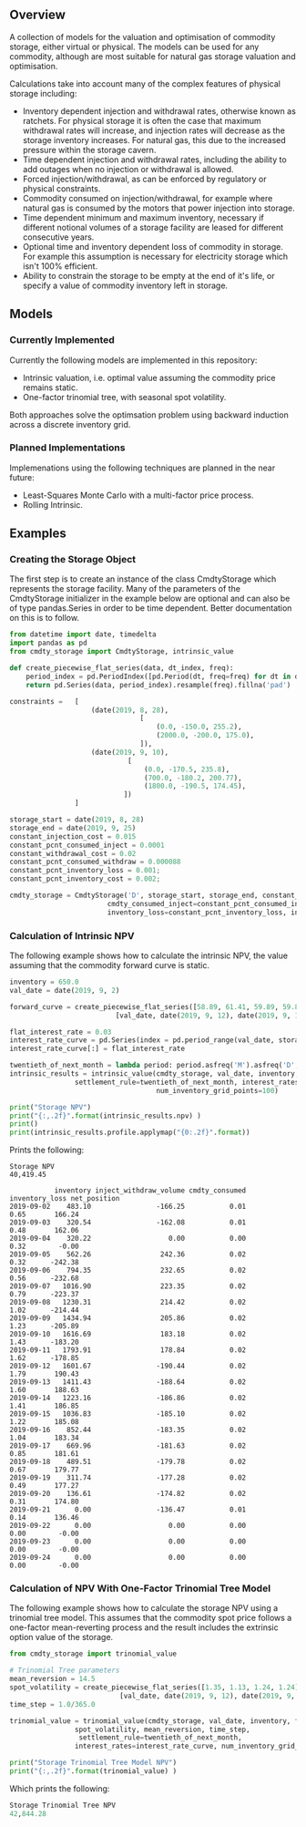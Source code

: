 ## Overview
A collection of models for the valuation and optimisation of commodity storage, either virtual or physical. The models can be used for any commodity, although are most suitable for natural gas storage valuation and optimisation.

Calculations take into account many of the complex features of physical storage including:
* Inventory dependent injection and withdrawal rates, otherwise known as ratchets. For physical storage it is often the case that maximum withdrawal rates will increase, and injection rates will decrease as the storage inventory increases. For natural gas, this due to the increased pressure within the storage cavern.
* Time dependent injection and withdrawal rates, including the ability to add outages when no injection or withdrawal is allowed.
* Forced injection/withdrawal, as can be enforced by regulatory or physical constraints.
* Commodity consumed on injection/withdrawal, for example where natural gas is consumed by the motors that power injection into storage.
* Time dependent minimum and maximum inventory, necessary if different notional volumes of a storage facility are leased for different consecutive years.
* Optional time and inventory dependent loss of commodity in storage. For example this assumption is necessary for electricity storage which isn't 100% efficient.
* Ability to constrain the storage to be empty at the end of it's life, or specify a value of commodity inventory left in storage.

## Models
### Currently Implemented
Currently the following models are implemented in this repository:
* Intrinsic valuation, i.e. optimal value assuming the commodity price remains static.
* One-factor trinomial tree, with seasonal spot volatility.

Both approaches solve the optimsation problem using backward induction across a discrete inventory grid.

### Planned Implementations
Implemenations using the following techniques are planned in the near future:
* Least-Squares Monte Carlo with a multi-factor price process.
* Rolling Intrinsic.

## Examples
### Creating the Storage Object
The first step is to create an instance of the class CmdtyStorage which
represents the storage facility. Many of the parameters of the CmdtyStorage
initializer in the example below are optional and can also be of type
pandas.Series in order to be time dependent. Better documentation on this
is to follow.

```python
from datetime import date, timedelta
import pandas as pd
from cmdty_storage import CmdtyStorage, intrinsic_value

def create_piecewise_flat_series(data, dt_index, freq):
    period_index = pd.PeriodIndex([pd.Period(dt, freq=freq) for dt in dt_index])
    return pd.Series(data, period_index).resample(freq).fillna('pad')

constraints =   [
                    (date(2019, 8, 28), 
                                [
                                    (0.0, -150.0, 255.2),
                                    (2000.0, -200.0, 175.0),
                                ]),
                    (date(2019, 9, 10), 
                             [
                                 (0.0, -170.5, 235.8),
                                 (700.0, -180.2, 200.77),
                                 (1800.0, -190.5, 174.45),
                            ])
                ]

storage_start = date(2019, 8, 28)
storage_end = date(2019, 9, 25)
constant_injection_cost = 0.015
constant_pcnt_consumed_inject = 0.0001
constant_withdrawal_cost = 0.02
constant_pcnt_consumed_withdraw = 0.000088
constant_pcnt_inventory_loss = 0.001;
constant_pcnt_inventory_cost = 0.002;

cmdty_storage = CmdtyStorage('D', storage_start, storage_end, constant_injection_cost, constant_withdrawal_cost, constraints, 
                        cmdty_consumed_inject=constant_pcnt_consumed_inject, cmdty_consumed_withdraw=constant_pcnt_consumed_withdraw,
                        inventory_loss=constant_pcnt_inventory_loss, inventory_cost=constant_pcnt_inventory_cost)
```


### Calculation of Intrinsic NPV
The following example shows how to calculate the intrinsic NPV, the 
value assuming that the commodity forward curve is static.


```python
inventory = 650.0
val_date = date(2019, 9, 2)

forward_curve = create_piecewise_flat_series([58.89, 61.41, 59.89, 59.89], 
                          [val_date, date(2019, 9, 12), date(2019, 9, 18), storage_end], freq='D')

flat_interest_rate = 0.03
interest_rate_curve = pd.Series(index = pd.period_range(val_date, storage_end + timedelta(days=50), freq='D'))
interest_rate_curve[:] = flat_interest_rate

twentieth_of_next_month = lambda period: period.asfreq('M').asfreq('D', 'end') + 20
intrinsic_results = intrinsic_value(cmdty_storage, val_date, inventory, forward_curve, 
                settlement_rule=twentieth_of_next_month, interest_rates=interest_rate_curve, 
                                    num_inventory_grid_points=100)

print("Storage NPV")
print("{:,.2f}".format(intrinsic_results.npv) )
print()
print(intrinsic_results.profile.applymap("{0:.2f}".format))
```

Prints the following:
```
Storage NPV
40,419.45

           inventory inject_withdraw_volume cmdty_consumed inventory_loss net_position
2019-09-02    483.10                -166.25           0.01           0.65       166.24
2019-09-03    320.54                -162.08           0.01           0.48       162.06
2019-09-04    320.22                   0.00           0.00           0.32        -0.00
2019-09-05    562.26                 242.36           0.02           0.32      -242.38
2019-09-06    794.35                 232.65           0.02           0.56      -232.68
2019-09-07   1016.90                 223.35           0.02           0.79      -223.37
2019-09-08   1230.31                 214.42           0.02           1.02      -214.44
2019-09-09   1434.94                 205.86           0.02           1.23      -205.89
2019-09-10   1616.69                 183.18           0.02           1.43      -183.20
2019-09-11   1793.91                 178.84           0.02           1.62      -178.85
2019-09-12   1601.67                -190.44           0.02           1.79       190.43
2019-09-13   1411.43                -188.64           0.02           1.60       188.63
2019-09-14   1223.16                -186.86           0.02           1.41       186.85
2019-09-15   1036.83                -185.10           0.02           1.22       185.08
2019-09-16    852.44                -183.35           0.02           1.04       183.34
2019-09-17    669.96                -181.63           0.02           0.85       181.61
2019-09-18    489.51                -179.78           0.02           0.67       179.77
2019-09-19    311.74                -177.28           0.02           0.49       177.27
2019-09-20    136.61                -174.82           0.02           0.31       174.80
2019-09-21      0.00                -136.47           0.01           0.14       136.46
2019-09-22      0.00                   0.00           0.00           0.00        -0.00
2019-09-23      0.00                   0.00           0.00           0.00        -0.00
2019-09-24      0.00                   0.00           0.00           0.00        -0.00
```

### Calculation of NPV With One-Factor Trinomial Tree Model
The following example shows how to calculate the storage NPV using a 
trinomial tree model. This assumes that the commodity spot price follows
a one-factor mean-reverting process and the result includes the extrinsic
option value of the storage.

```python
from cmdty_storage import trinomial_value

# Trinomial Tree parameters
mean_reversion = 14.5
spot_volatility = create_piecewise_flat_series([1.35, 1.13, 1.24, 1.24],
                           [val_date, date(2019, 9, 12), date(2019, 9, 18), storage_end], freq='D')
time_step = 1.0/365.0

trinomial_value = trinomial_value(cmdty_storage, val_date, inventory, forward_curve,
                spot_volatility, mean_reversion, time_step,
                 settlement_rule=twentieth_of_next_month,
                interest_rates=interest_rate_curve, num_inventory_grid_points=100)

print("Storage Trinomial Tree Model NPV")
print("{:,.2f}".format(trinomial_value) )
```

Which prints the following:
```python
Storage Trinomial Tree NPV
42,844.28
```
